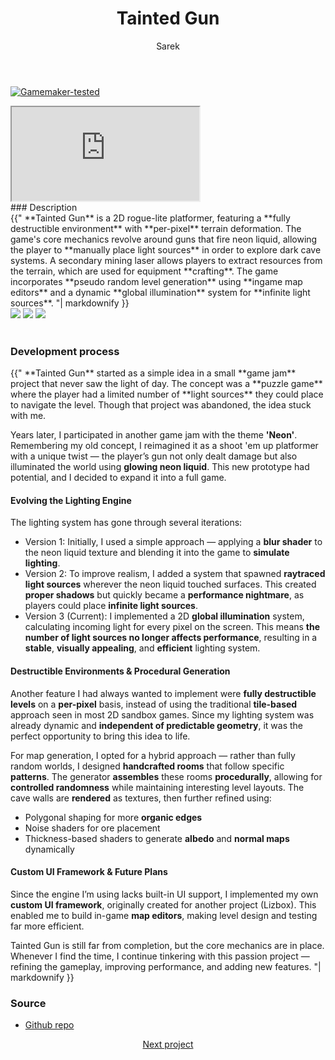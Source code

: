 ﻿---
title: Tainted Gun
author: Sarek
layout: page
---
[![Gamemaker-tested](https://img.shields.io/badge/GameMaker-orange?style=flat&logo=gamemaker&label=Made%20with)](https://gamemaker.io)

<iframe src="https://www.youtube.com/embed/LcZ-spIuBZ0?si=cvgeyEmwaPGClQUd" allow="autoplay; encrypted-media; fullscreen;"></iframe>
<br>
### Description
<div class="blockText"> {{"
**Tainted Gun** is a 2D rogue-lite platformer, featuring a **fully destructible environment** with **per-pixel** terrain
deformation. The game's core mechanics revolve around guns that fire neon liquid, allowing the player to **manually
place light sources** in order to explore dark cave systems. A secondary mining laser allows players to extract resources
from the terrain, which are used for equipment **crafting**. The game incorporates **pseudo random level generation** using
**ingame map editors** and a dynamic **global illumination** system for **infinite light sources**.
"| markdownify }} </div>

<div class="screenshots">
    <img src="../../../assets/images/tainted gun/screenshot1.png">
    <img src="../../../assets/images/tainted gun/screenshot2.png">
    <img src="../../../assets/images/tainted gun/screenshot3.png">
</div>
<br>

### Development process
<div class="blockText"> {{"
**Tainted Gun** started as a simple idea in a small **game jam** project that never saw the light of day. The concept was a
**puzzle game** where the player had a limited number of **light sources** they could place to navigate the level. Though
that project was abandoned, the idea stuck with me.

Years later, I participated in another game jam with the theme **'Neon'**. Remembering my old concept, I reimagined it as a
shoot 'em up platformer with a unique twist — the player’s gun not only dealt damage but also illuminated the world using
**glowing neon liquid**. This new prototype had potential, and I decided to expand it into a full game.

#### Evolving the Lighting Engine
The lighting system has gone through several iterations:

* Version 1: Initially, I used a simple approach — applying a **blur shader** to the neon liquid texture and blending it
into the game to **simulate lighting**.
* Version 2: To improve realism, I added a system that spawned **raytraced light sources** wherever the neon liquid
touched surfaces. This created **proper shadows** but quickly became a **performance nightmare**, as players could
place **infinite light sources**.
* Version 3 (Current): I implemented a 2D **global illumination** system, calculating incoming light for every pixel
on the screen. This means **the number of light sources no longer affects performance**, resulting in a **stable**,
**visually appealing**, and **efficient** lighting system.

#### Destructible Environments & Procedural Generation
Another feature I had always wanted to implement were **fully destructible levels** on a **per-pixel** basis, instead
of using the traditional **tile-based** approach seen in most 2D sandbox games. Since my lighting system was already
dynamic and **independent of predictable geometry**, it was the perfect opportunity to bring this idea to life.

For map generation, I opted for a hybrid approach — rather than fully random worlds, I designed **handcrafted rooms**
that follow specific **patterns**. The generator **assembles** these rooms **procedurally**, allowing for **controlled randomness**
while maintaining interesting level layouts. The cave walls are **rendered** as textures, then further refined using:

* Polygonal shaping for more **organic edges**
* Noise shaders for ore placement
* Thickness-based shaders to generate **albedo** and **normal maps** dynamically

#### Custom UI Framework & Future Plans
Since the engine I’m using lacks built-in UI support, I implemented my own **custom UI framework**, originally created
for another project (Lizbox). This enabled me to build in-game **map editors**, making level design and testing far
more efficient.

Tainted Gun is still far from completion, but the core mechanics are in place. Whenever I find the time, I continue
tinkering with this passion project — refining the gameplay, improving performance, and adding new features.
"| markdownify }} </div>

### Source
* [Github repo](https://github.com/sareklambert/tainted-gun-public)

<div style="text-align: center;">
<a href="../../../2025/01/02/repeat-after-me.html" class="button scrolly">Next project</a>
</div>
